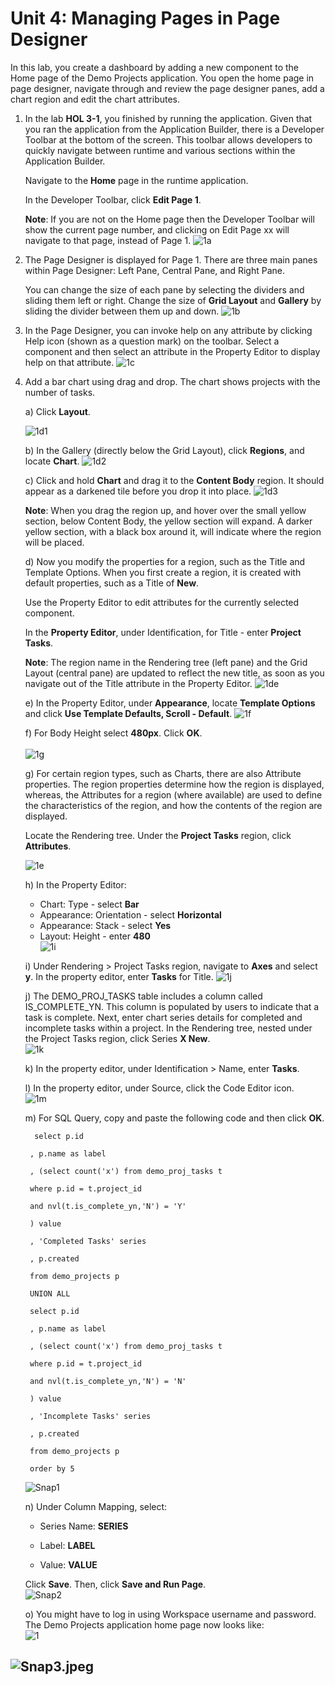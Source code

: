 # Unit 4: Managing Pages in Page Designer

In this lab, you create a dashboard by adding a new component to the Home page of the Demo Projects application. You open the home page in page designer, navigate through and review the page designer panes, add a chart region and edit the chart attributes.

1.  In the lab **HOL 3-1**, you finished by running the application. Given that you ran the application from the Application Builder, there is a Developer Toolbar at the bottom of the screen. This toolbar allows developers to quickly navigate between runtime and various sections within the Application Builder.

    Navigate to the **Home** page in the runtime application.

    In the Developer Toolbar, click **Edit Page 1**.

    **Note**: If you are not on the Home page then the Developer Toolbar will show the current page number, and clicking on Edit Page xx will navigate to that page, instead of Page 1.
    ![1a](images/hol04/image3.png)

2.  The Page Designer is displayed for Page 1. There are three main panes within Page Designer: Left Pane, Central Pane, and Right Pane.
    
    You can change the size of each pane by selecting the dividers and sliding them left or right. Change the size of **Grid Layout** and **Gallery** by sliding the divider between them up and down.
    ![1b](images/hol04/image4.png)

3.  In the Page Designer, you can invoke help on any attribute by clicking Help icon (shown as a question mark) on the toolbar. Select a component and then select an attribute in the Property Editor to display help on that attribute.
    ![1c](images/hol04/image5.png)

4.  Add a bar chart using drag and drop. The chart shows projects with the number of tasks.
    
     a) Click **Layout**. 
        </p>
        ![1d1](images/hol04/image6.png)

     b) In the Gallery (directly below the Grid Layout), click **Regions**, and locate **Chart**.
        ![1d2](images/hol04/image7.png)

     c) Click and hold **Chart** and drag it to the **Content Body** region. It should appear as a darkened tile before you drop it into place.
        ![1d3](images/hol04/image8.png)

 
       **Note**: When you drag the region up, and hover over the small yellow section, below Content Body, the yellow section will expand. A darker yellow section, with a black box around it, will indicate where the region will be placed.

     d) Now you modify the properties for a region, such as the Title and Template Options. When you first create a region, it is created with default properties, such as a Title of **New**.

       Use the Property Editor to edit attributes for the currently selected component.

       In the **Property Editor**, under Identification, for Title - enter **Project Tasks**.

       **Note**: The region name in the Rendering tree (left pane) and the Grid Layout (central pane) are updated to reflect the new title, as soon as you navigate out of the Title attribute in the Property Editor.
       ![1de](images/hol04/image9.png)

     e) In the Property Editor, under **Appearance**, locate **Template Options** and click **Use Template Defaults, Scroll - Default**.
        ![1f](images/hol04/image10.png)

     f) For Body Height select **480px**.
       Click **OK**.        
       </br>
       ![1g](images/hol04/image11.png)

     g) For certain region types, such as Charts, there are also Attribute properties. The region properties determine how the region is displayed, whereas, the Attributes for a region (where available) are used to define the characteristics of the region, and how the contents of the region are displayed.

       Locate the Rendering tree. Under the **Project Tasks** region, click **Attributes**.

       ![1e](images/hol04/image12.png)

     h) In the Property Editor:
       - Chart: Type - select **Bar**
       - Appearance: Orientation - select **Horizontal**
       - Appearance: Stack - select **Yes**
       - Layout: Height - enter **480**                    
        ![1i](images/hol04/image13.png)

     i) Under Rendering &gt; Project Tasks region, navigate to **Axes** and select **y**. 
        In the property editor, enter **Tasks** for Title.
        ![1j](images/hol04/image14.png)


     j) The DEMO\_PROJ\_TASKS table includes a column called IS\_COMPLETE\_YN. This column is populated by users to indicate that a task is complete. Next, enter chart series details for 
        completed and incomplete tasks within a project.
        In the Rendering tree, nested under the Project Tasks region, click Series **X New**. </br>
        ![1k](images/hol04/image15.png)

     k)  In the property editor, under Identification &gt; Name, enter **Tasks**.

     l)  In the property editor, under Source, click the Code Editor icon.</br>
         ![1m](images/hol04/image16.png)

     m)  For SQL Query, copy and paste the following code and then click **OK**.

  
          select p.id
      
         , p.name as label
      
         , (select count('x') from demo_proj_tasks t
      
         where p.id = t.project_id
      
         and nvl(t.is_complete_yn,'N') = 'Y'
      
         ) value
      
         , 'Completed Tasks' series
      
         , p.created
      
         from demo_projects p
      
         UNION ALL
      
         select p.id
      
         , p.name as label
      
         , (select count('x') from demo_proj_tasks t
      
         where p.id = t.project_id
      
         and nvl(t.is_complete_yn,'N') = 'N'
      
         ) value
      
         , 'Incomplete Tasks' series
      
         , p.created
      
         from demo_projects p
      
         order by 5
      

    ![Snap1](images/hol04/image17.png)

    n) Under Column Mapping, select:

      -   Series Name: **SERIES**

      -   Label: **LABEL**

      -   Value: **VALUE** </br>

     Click **Save**. Then, click **Save and Run Page**.</br>
    ![Snap2](images/hol04/image18.png)

    o)  You might have to log in using Workspace username and password. The Demo Projects application home page now looks like:</br>
        ![1](images/hol04/image19.png)

![Snap3.jpeg](images/hol04/image20.gif)
---------
